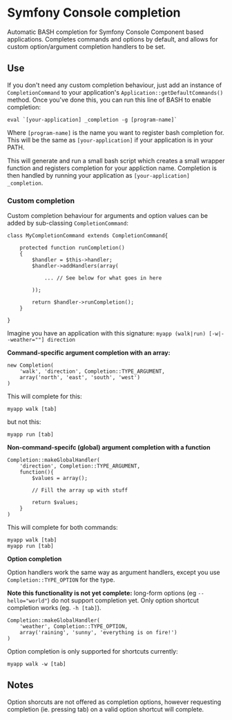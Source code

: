 # Symfony Console completion

Automatic BASH completion for Symfony Console Component based applications. Completes commands and options by default, and allows for custom option/argument completion handlers to be set.

## Use

If you don't need any custom completion behaviour, just add an instance of `CompletionCommand` to your application's `Application::getDefaultCommands()` method. Once you've done this, you can run this line of BASH to enable completion:

    eval `[your-application] _completion -g [program-name]`

Where `[program-name]` is the name you want to register bash completion for. This will be the same as `[your-application]` if your application is in your PATH.

This will generate and run a small bash script which creates a small wrapper function and registers completion for your appliction name. Completion is then handled by running your application as `[your-application] _completion`.

### Custom completion

Custom completion behaviour for arguments and option values can be added by sub-classing `CompletionCommand`:


    class MyCompletionCommand extends CompletionCommand{

        protected function runCompletion()
        {
            $handler = $this->handler;
            $handler->addHandlers(array(

                ... // See below for what goes in here

            ));

            return $handler->runCompletion();
        }

    }

Imagine you have an application with this signature: `myapp (walk|run) [-w|--weather=""] direction`


**Command-specific argument completion with an array:**

    new Completion(
        'walk', 'direction', Completion::TYPE_ARGUMENT,
        array('north', 'east', 'south', 'west')
    )

This will complete for this:

    myapp walk [tab]

but not this:

    myapp run [tab]


**Non-command-specifc (global) argument completion with a function**

    Completion::makeGlobalHandler(
        'direction', Completion::TYPE_ARGUMENT,
        function(){
            $values = array();

            // Fill the array up with stuff

            return $values;
        }
    )

This will complete for both commands:

    myapp walk [tab]
    myapp run [tab]


**Option completion**

Option handlers work the same way as argument handlers, except you use `Completion::TYPE_OPTION` for the type.

**Note this functionality is not yet complete:** long-form options (eg `--hello="world"`) do not support completion yet. Only option shortcut completion works (eg. `-h [tab]`).

    Completion::makeGlobalHandler(
        'weather', Completion::TYPE_OPTION,
        array('raining', 'sunny', 'everything is on fire!')
    )

Option completion is only supported for shortcuts currently:

    myapp walk -w [tab]

## Notes

Option shorcuts are not offered as completion options, however requesting completion (ie. pressing tab) on a valid option shortcut will complete.